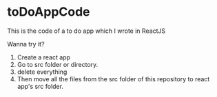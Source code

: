 # toDoAppCode
This is the code of a to do app which I wrote in ReactJS

Wanna try it?
1. Create a react app
2. Go to src folder or directory.
3. delete everything
4. Then move all the files from the src folder of this repository to react app's src folder.
